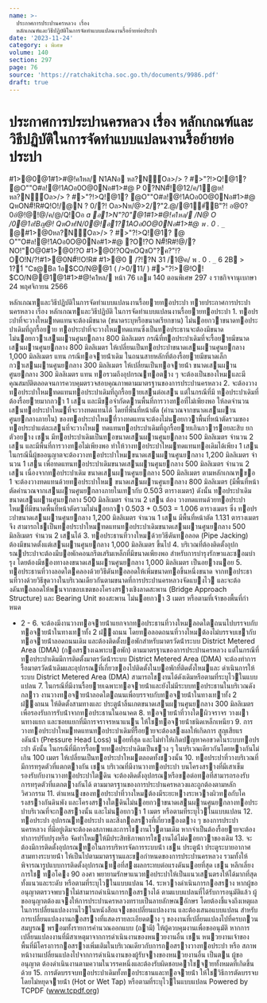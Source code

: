 ```yaml
---
name: >-
  ประกาศการประปานครหลวง เรื่อง
  หลักเกณฑ์และวิธีปฏิบัติในการจัดทำแบบแปลนงานรื้อย้ายท่อประปา
date: '2023-11-24'
category: ง พิเศษ
volume: 140
section: 297
page: 76
source: 'https://ratchakitcha.soc.go.th/documents/9986.pdf'
draft: true
---
```


# ประกาศการประปานครหลวง เรื่อง หลักเกณฑ์และวิธีปฏิบัติในการจัดทำแบบแปลนงานรื้อย้ายท่อประปา

#1>@0@1#1>#@!ค1หล/ N1ANอ หล?N์Oล>/> ? #>"?!>Q!@1? ํ@O""O#ล!@!1AOอ0O@0Nอ#1>#@ P 0?NN#็!@12/ค/1ํ@ห! หล?N์Oล>/> ? #>"?!>Q!@1? ํ@O""O#ล!@!1AOอ0O@0Nอ#1>#@ QหON#็!R#Q!O!/@N ? 0/?! Oล>Nห/@>2/?"2.@/@1์#ัB"?! อ@0?0อํ@!@!@/ค/@/Q!Oอ _a อ1>N"?0"@1#1>#@!ค1หล/ /N@ O /0@1อ!Bญ@! QหOห!N/0@!อ1?1AOอ0O@0Nอ#1>#@ พ . 0 . `_`_ @#1>@0หล?N์Oล>/> ? #>"?!>Q!@1? ํ@ O""O#ล!@!1AOอ0O@0Nอ#1>#@ ?O!?O N#็!R#!@/?NO!"O@0#1>@0!?O #1>@0!?OQหOQชO"?ค?"!?OO!N/?!#1>@0N#็!!O!R# #1>@0  /?!?N 31 /1@ค/ พ . 0 . `_` 6 2B > 1?1์ "Cช@Bล 1อ$CO/N@@1 ( />0/11/ ) #>"?!>@!O! $CO/N@@1@1#1>#@!ค1หล/ หน้า 76 เลม 140 ตอนพิเศษ 297 ง ราชกิจจานุเบกษา 24 พฤศจิกายน 2566

หลักเกณฑและวิธีปฏิบัติในการจัดทําแบบแปลนงานรื้อยายทอประปา ทายประกาศการประปานครหลวง เรื่อง หลักเกณฑและวิธีปฏิบัติ ในการจัดทําแบบแปลนงานรื้อยายทอประปา 1. ทอประปาที่จะวางใหมทดแทนจะต้องมีขนาด (ขนาดระบุหรือขนาดเรียกขาน) ไม่นอยกวาขนาดทอประปาเดิมที่ถูกรื้อยาย ทอประปาที่จะวางใหมทดแทนซึ่งเป็นทอประธานจะต้องมีขนาด ไม่นอยกวาเสนผานศูนยกลาง 800 มิลลิเมตร กรณีที่ทอประปาเดิมที่จะรื้อยายมีขนาดเสนผานศูนยกลาง 800 มิลลิเมตร ให้เปลี่ยนเป็นทอประปาขนาดเสนผานศูนยกลาง 1,000 มิลลิเมตร แทน กรณีทอจายน้ําเดิม ในถนนสายหลักที่ต้องรื้อยายมีขนาดเล็กกวาเสนผานศูนยกลาง 300 มิลลิเมตร ให้เปลี่ยนเป็นทอจายน้ํา ขนาดเสนผานศูนยกลาง 300 มิลลิเมตร แทน ทอรวมถึงอุปกรณทอตาง ๆ จะต้องเป็นของใหมและมี คุณสมบัติตลอดจนการควบคุมตรวจสอบคุณภาพตามมาตรฐานของการประปานครหลวง 2. จะต้องวางทอประปาใหมทดแทนทอประปาเดิมที่ถูกรื้อยายเสนต่อเสน แต่ในกรณีที่มี ทอประปาเดิมที่ต้องรื้อยายมากกวา 1 เสน และมีขอจํากัดดานพื้นที่การวางทอที่ไม่เพียงพอ ให้ลดจํานวน เสนทอประปาใหมที่จะวางทดแทนได้ โดยที่พื้นที่หน้าตัด (คํานวณจากขนาดเสนผานศูนยกลางภายใน) ของทอประปาใหมที่วางทดแทนจะต้องไม่นอยกวาพื้นที่หน้าตัดรวมของทอประปาแต่ละเสนที่จะวางใหม ทดแทนทอประปาเดิมที่ถูกรื้อยายเกินกวารอยละสิบ ยกตัวอยาง เชน มีทอประปาเดิมเป็นทอขนาดเสนผานศูนยกลาง 500 มิลลิเมตร จํานวน 2 เสน และมีพื้นที่การวางทอไม่เพียงพอ ทําให้วางทอประปาใหมทดแทนทอเดิมได้เพียง 1 เสน ในกรณีนี้ผู้ขออนุญาตจะต้องวางทอประปาใหมขนาดเสนผานศูนยกลาง 1,200 มิลลิเมตร จํานวน 1 เสน เพื่อทดแทนทอประปาเดิมขนาดเสนผานศูนยกลาง 500 มิลลิเมตร จํานวน 2 เสน เนื่องจากทอประปาเดิม ขนาดเสนผานศูนยกลาง 500 มิลลิเมตร ตามหลักเกณฑขอ 1 จะต้องวางทดแทนด้วยทอประปาใหม ขนาดเสนผานศูนยกลาง 800 มิลลิเมตร (มีพื้นที่หน้าตัดคํานวณจากเสนผานศูนยกลางภายในเทากับ 0.503 ตารางเมตร) ดังนั้น ทอประปาเดิม ขนาดเสนผานศูนยกลาง 500 มิลลิเมตร จํานวน 2 เสน ต้อง วางทดแทนด้วยทอประปาใหมที่มีขนาดพื้นที่หน้าตัดรวมไม่นอยกวา 0.503 + 0.503 = 1.006 ตารางเมตร ซึ่ง ทอประปาขนาดเสนผานศูนยกลาง 1,200 มิลลิเมตร จํานวน 1 เสน มีพื้นที่หน้าตัด 1.131 ตารางเมตร จึง สามารถใชเป็นทอประปาใหมทดแทนทอประปาเดิมขนาดเสนผานศูนยกลาง 500 มิลลิเมตร จํานวน 2 เสนได้ 3. ทอประธานที่วางใหมด้วยวิธีดันทอลอด (Pipe Jacking) ต้องมีขนาดตั้งแต่เสนผานศูนยกลาง 1,000 มิลลิเมตร ขึ้นไป 4. บริเวณที่ต้องติดตั้งอุปกรณประปาจะต้องมีบอพักคอนกรีตเสริมเหล็กที่มีขนาดเพียงพอ สําหรับการบํารุงรักษาและซอมบํารุง โดยต้องมีชองทางลงขนาดเสนผานศูนยกลาง 1,000 มิลลิเมตร เป็นอยางนอย 5. ทอประธานที่วางลอดใตคลองด้วยวิธีดันทอลอดให้เพิ่มขนาดทอขึ้นหนึ่งขนาด จากทอประธานที่วางด้วยวิธีขุดวางในบริเวณเดียวกันตามขนาดที่การประปานครหลวงจัดแบงไว และจะต้องดันทอลอดให้พนจากขอบเขตของโครงสรางเชิงลาดสะพาน (Bridge Approach Structure) และ Bearing Unit ของสะพาน ไม่นอยกวา 3 เมตร หรือตามที่เจ้าของพื้นที่กําหนด

- 2 - 6. จะต้องมีงานวางทอจายน้ําแยกจากทอประธานที่วางใหมลอดใตถนนไปบรรจบกับ ทอจายน้ําในทางเทาทั้ง 2 ฝงถนน โดยทอลอดถนนที่วางใหมต้องไม่บรรจบเขากับทอจายน้ําลอดถนนเดิม และต้องติดตั้งบอพักสําหรับมาตรวัดน้ําระบบ District Metered Area (DMA) (กอสรางเฉพาะบอพัก) ตามมาตรฐานของการประปานครหลวง แต่ในกรณีที่ทอประปาเดิมมีการติดตั้งมาตรวัดน้ําระบบ District Metered Area (DMA) จะต้องทําการรื้อมาตรวัดน้ําเดิมและอุปกรณที่เกี่ยวของไปติดตั้งในบอพักที่ติดตั้งใหมและ ดําเนินการให้ระบบ District Metered Area (DMA) สามารถใชงานได้ดังเดิมหรือตามที่ระบุไวในแบบแปลน 7. ในกรณีที่มีงานรื้อยายเฉพาะทอจายน้ําและยังไม่มีระบบทอประธานในบริเวณดังกลาว งานวางทอจายน้ําลอดใตถนนเพื่อบรรจบกับทอจายน้ําในทางเทาทั้ง 2 ฝงถนน ให้ติดตั้งสามทางและ ประตูน้ําลิ้นเกตขนาดเสนผานศูนยกลาง 300 มิลลิเมตร เพื่อรองรับการรับน้ําจากทอประธานในอนาคต 8. ทอจายน้ําที่วางใตผิวจราจร วางผานทางแยก และซอยแยกที่มีการจราจรหนาแนน ให้ใชทอจายน้ําชนิดเหล็กเหนียว 9. การวางทอประปาใหมทดแทนทอประปาเดิมที่รื้อยายจะต้องสงผลให้เกิดการ สูญเสียแรงดันน้ํา (Pressure Head Loss) นอยที่สุด และไม่ทําให้เกิดปญหาคอขวดในระบบทอประปา ดังนั้น ในกรณีที่มีการรื้อยายทอประปาเดิมเป็นชวง ๆ ในบริเวณเดียวกันโดยหางกันไม่เกิน 100 เมตร ให้เปลี่ยนเป็นทอประปาใหมตลอดทั้งชวงนั้น 10. ทอประปาที่วางบริเวณที่มีการทรุดตัวที่แตกตางกัน เชน บริเวณที่มีงานวางทอประปา บนโครงสรางที่มีเสาเข็มรองรับกับงานวางทอประปาใตดิน จะต้องติดตั้งอุปกรณหรือขอต่อทอที่สามารถรองรับ การทรุดตัวที่แตกตางกันได้ ตามมาตรฐานของการประปานครหลวงและถูกต้องตามหลักวิศวกรรม 11. ตําแหนงของทอประปาที่วางใหมต้องมีระยะหางระหวางผิวทอกับโครงสรางกันดินพัง และโครงสรางใตดินไม่นอยกวาขนาดเสนผานศูนยกลางทอประปาบริเวณที่จะกอสรางนั้น และไม่นอยกวา 1 เมตร หรือตามที่ระบุไวในแบบแปลน 12. ทอประปา อุปกรณทอประปา และสิ่งกอสรางที่เกี่ยวของตาง ๆ ของการประปานครหลวง ที่มีอยู่เดิมจะต้องคงสภาพและการใชงานไวตามเดิม หากจําเป็นต้องรื้อยายจะต้องทําการปรับปรุงหรือ จัดทําใหมให้มีประสิทธิภาพการใชงานได้ไม่ดอยกวาของเดิม 13. จะต้องมีการติดตั้งอุปกรณทอในการบริหารจัดการระบบน้ํา เชน ประตูน้ํา ประตูระบายอากาศสามทางระบายน้ํา ให้เป็นไปตามมาตรฐานและขอกําหนดของการประปานครหลวง รวมทั้งให้พิจารณารูปแบบการติดตั้งอุปกรณทอที่สงผลกระทบต่อแรงดันนอยที่สุด เชน หลีกเลี่ยงการใช ทอโคง 90 องศา พยายามรักษาแนวทอประปาให้เป็นแนวเสนตรงให้ได้มากที่สุดทั้งแนวและระดับ หรือตามที่ระบุไวในแบบแปลน 14. ระหวางดําเนินการกอสราง หากผู้ขออนุญาตตรวจพบวาไม่สามารถดําเนินการกอสรางได้ ตามแบบแปลนที่ได้รับการอนุมัติแล้ว ผู้ขออนุญาตต้องแจงให้การประปานครหลวงทราบเป็นลายลักษณอักษร โดยต้องชี้แจงถึงเหตุผลในการเปลี่ยนแปลงงานไวในหนังสือแจงขอเปลี่ยนแปลงงาน และต้องเสนอแบบแปลน สําหรับการเปลี่ยนแปลงงานกอสรางที่แสดงรายละเอียดตาง ๆ ของงานที่เปลี่ยนแปลงไปที่ครบถวนสมบูรณ พรอมทั้งรายการคํานวณออกแบบ (ถามี) ให้ผู้ควบคุมงานเพื่อขออนุมัติ หากการเปลี่ยนแปลงงานที่มีสาเหตุมาจากการดําเนินงานของหนวยงานอื่น เชน หนวยงานเจ้าของพื้นที่มีโครงการกอสรางเพิ่มเติมในบริเวณเดียวกับการกอสรางวางทอประปา หรือ สภาพหน้างานเปลี่ยนแปลงไปจากการดําเนินงานของผู้รับจางของหนวยงานอื่น เป็นตน ผู้ขออนุญาต ต้องดําเนินงานตามความในวรรคหนึ่งและต้องรับผิดชอบคาใชจายทั้งหมดที่เกิดขึ้นด้วย 15. การตัดบรรจบทอประปาเดิมทั้งทอประธานและทอจายน้ํา ให้ใชวิธีการตัดบรรจบ โดยไม่หยุดจายน้ํา (Hot or Wet Tap) หรือตามที่ระบุไวในแบบแปลน Powered by TCPDF (www.tcpdf.org)

